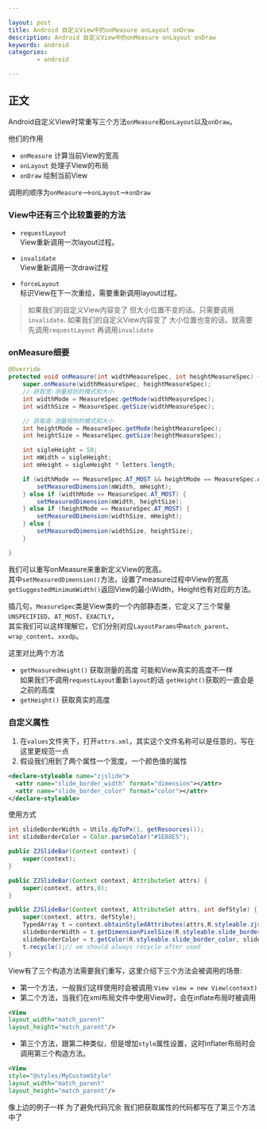 ```yaml
---

layout: post
title: Android 自定义View中的onMeasure onLayout onDraw
description: Android 自定义View中的onMeasure onLayout onDraw
keywords: android
categories: 
        - android

---
```



## 正文

  Android自定义View时常重写三个方法`onMeasure`和`onLayout`以及`onDraw`。 
  
  他们的作用
  
  + `onMeasure` 计算当前View的宽高
  + `onLayout` 处理子View的布局
  + `onDraw` 绘制当前View

  调用的顺序为`onMeasure`-->`onLayout`-->`onDraw`
  
  
### View中还有三个比较重要的方法

+ `requestLayout`  
View重新调用一次layout过程。

+ `invalidate`  
View重新调用一次draw过程

+ `forceLayout`  
标识View在下一次重绘，需要重新调用layout过程。

> 如果我们的自定义View内容变了 但大小位置不变的话。只需要调用`invalidate`. 
> 如果我们的自定义View内容变了 大小位置也变的话。就需要先调用`requestLayout` 再调用`invalidate`

### onMeasure细要

```java
@Override
protected void onMeasure(int widthMeasureSpec, int heightMeasureSpec) {
    super.onMeasure(widthMeasureSpec, heightMeasureSpec);
    // 获取宽-测量规则的模式和大小
    int widthMode = MeasureSpec.getMode(widthMeasureSpec);
    int widthSize = MeasureSpec.getSize(widthMeasureSpec);

    // 获取高-测量规则的模式和大小
    int heightMode = MeasureSpec.getMode(heightMeasureSpec);
    int heightSize = MeasureSpec.getSize(heightMeasureSpec);

    int sigleHeight = 50;
    int mWidth = sigleHeight;
    int mHeight = sigleHeight * letters.length;

    if (widthMode == MeasureSpec.AT_MOST && heightMode == MeasureSpec.AT_MOST) {
        setMeasuredDimension(mWidth, mHeight);
    } else if (widthMode == MeasureSpec.AT_MOST) {
        setMeasuredDimension(mWidth, heightSize);
    } else if (heightMode == MeasureSpec.AT_MOST) {
        setMeasuredDimension(widthSize, mHeight);
    } else {
        setMeasuredDimension(widthSize, heightSize);
    }

}
```

我们可以重写onMeasure来重新定义View的宽高。  
其中`setMeasuredDimension()`方法，设置了measure过程中View的宽高  `getSuggestedMinimumWidth()`返回View的最小Width，Height也有对应的方法。  

 
插几句，`MeasureSpec`类是View类的一个内部静态类，它定义了三个常量`UNSPECIFIED`、`AT_MOST`、`EXACTLY`，  
其实我们可以这样理解它，它们分别对应`LayoutParams`中`match_parent`、`wrap_content`、`xxxdp`。 

这里对比两个方法

+ `getMeasuredHeight()` 获取测量的高度 可能和View真实的高度不一样  
    如果我们不调用`requestLayout`重新`layout`的话 `getHeight()`获取的一直会是之前的高度
+ `getHeight()` 获取真实的高度

### 自定义属性

1. 在`values`文件夹下，打开`attrs.xml`，其实这个文件名称可以是任意的，写在这里更规范一点
2. 假设我们用到了两个属性一个宽度，一个颜色值的属性

```xml
<declare-styleable name="zjslide">
  <attr name="slide_border_width" format="dimension"></attr>
  <attr name="slide_border_color" format="color"></attr>
</declare-styleable>
```

使用方式

```java
int slideBorderWidth = Utils.dpToPx(1, getResources());
int slideBorderColor = Color.parseColor("#1E88E5");

public ZJSlideBar(Context context) {
    super(context);
}

public ZJSlideBar(Context context, AttributeSet attrs) {
    super(context, attrs,0);
}

public ZJSlideBar(Context context, AttributeSet attrs, int defStyle) {
    super(context, attrs, defStyle);
    TypedArray t = context.obtainStyledAttributes(attrs,R.styleable.zjslide, 0, 0);
    slideBorderWidth = t.getDimensionPixelSize(R.styleable.slide_border_width, slideBorderWidth);
    slideBorderColor = t.getColor(R.styleable.slide_border_color, slideBorderColor);
    t.recycle();// we should always recycle after used
}
```


View有了三个构造方法需要我们重写，这里介绍下三个方法会被调用的场景:

+ 第一个方法，一般我们这样使用时会被调用:`View view = new View(context)`
+ 第二个方法，当我们在xml布局文件中使用View时，会在inflate布局时被调用

```xml
<View
layout_width="match_parent"
layout_height="match_parent"/>
```

+ 第三个方法，跟第二种类似，但是增加`style`属性设置，这时inflater布局时会调用第三个构造方法。

```xml
<View
style="@styles/MyCustomStyle"
layout_width="match_parent"
layout_height="match_parent"/>
```

像上边的例子一样  为了避免代码冗余  我们把获取属性的代码都写在了第三个方法中了






